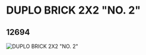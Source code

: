 # DUPLO BRICK 2X2 "NO. 2"
## 12694
![DUPLO BRICK 2X2 "NO. 2"](https://lc-www-live-s.legocdn.com/media/bricks/5/2/6020790.jpg)